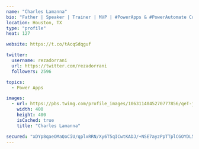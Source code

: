 ```yaml
---
name: "Charles Lamanna"
bio: "Father | Speaker | Trainer | MVP | #PowerApps & #PowerAutomate Community Super User | YouTuber Right-pointing triangle http://youtube.com/c/rezadorrani | Learn - Share - Clockwise rightwards and leftwards open circle arrows"
location: Houston, TX
type: "profile"
heat: 127

website: https://t.co/tAcqSdqguf

twitter:
  username: rezadorrani
  url: https://twitter.com/rezadorrani
  followers: 2596

topics:
  - Power Apps

images:
  - url: https://pbs.twimg.com/profile_images/1063114045270777856/qeT-jpWr_400x400.jpg
    width: 400
    height: 400
    isCached: true
    title: "Charles Lamanna"

secured: "xDYp8qaeOMaQoCiU/qplxRRN/Xy6T5qICwtKADJ/+NSE7ayzPpTTplCGOYDL5hiAS+nDz6LDOzV4IReiiNrGSqivFrOa0XB2etAV5CYd0x7lQXlXuMTSUL4/iWNVweoOuh5R4z7HBbf6fK4LDJqvEdzCrw1TUWyaNT87BarElwXrzzShFiBF+sxVk9ch7YkORl5O4uu6iZYy4Hq2F3fK1juQxZ0vPgBaOZAhTV2yz+Rp9e661pTG21Td+AJsBzCIGR7ShoHiL7x+w2Ff9kyKuxsb6MGpshTD8p3h0gO38ZNOnK+/lkkSL2AlC75jm42CyUG0PZo3qgJpz2Sqe4Ogm2dYhjCLXNqmx9JFLICvX1WPlTSZYtLu3lwFy8gngHkBgGzuMitHOSt/iWd5tVJQ1cZLCy9fPb+sqhu1L7DD0z4=;3XK7zEYXEWRxReq+KRUB9Q=="
---
```


